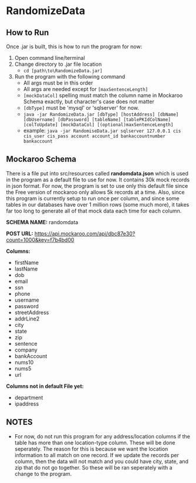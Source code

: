 # RandomizeData


## How to Run

Once .jar is built, this is how to run the program for now:

1. Open command line/terminal
2. Change directory to .jar file location
   - `cd [path\to\RandomizeData.jar]`
3. Run the program with the following command
   - All args must be in this order
   - All args are needed except for `[maxSentenceLength]`
   - `[mockDataCol]` spelling must match the column name in Mockaroo Schema exactly, but character's case does not matter
   - `[dbType]` must be 'mysql' or 'sqlserver' for now.
   - `java -jar RandomizeData.jar [dbType] [hostAddress] [dbName] [dbUsername] [dbPassword] [tableName] [tablePKIdColName] [colToUpdate] [mockDataCol] [(optional)maxSentenceLength]`
   - example: `java -jar RandomiseData.jar sqlserver 127.0.0.1 cis cis_user cis_pass account account_id bankaccountnumber bankaccount`

## Mockaroo Schema
There is a file put into src/resources called **randomdata.json** which is used in the program as a default file to use for now. It contains 30k mock records in json format. For now, the program is set to use only this default file since the Free version of mockaroo only allows 5k records at a time. Also, since this program is currently setup to run once per column, and since some tables in our databases have over 1 million rows (some much more), it takes far too long to generate all of that mock data each time for each column.


**SCHEMA NAME:**   randomdata

**POST URL:**     https://api.mockaroo.com/api/dbc87e30?count=1000&key=f7b4bd00

**Columns:**
- firstName
- lastName
- dob
- email
- ssn
- phone
- username
- password
- streetAddress
- addrLine2
- city
- state
- zip
- sentence
- company
- bankAccount
- nums10
- nums5
- url

**Columns not in default File yet:**
- department
- ipaddress


## NOTES
- For now, do not run this program for any address/location columns if the table has more than one location-type column. These will be done seperately. The reason for this is because we want the location information to all match on one record. If we update the records per column, then the data will not match and you could have city, state, and zip that do not go together. So these will be ran seperately with a change to the program.
